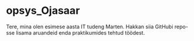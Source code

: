 # opsys_Ojasaar

Tere, mina olen esimese aasta IT tudeng Marten. Hakkan siia GitHubi repo-sse lisama aruandeid enda praktikumides tehtud töödest.
